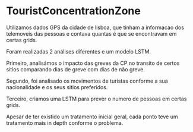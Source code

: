 # TouristConcentrationZone
Utilizamos dados GPS da cidade de lisboa, que tinham a informacao dos telemoveis das pessoas e contava quantas é que se encontravam em certas grids.

Foram realizadas 2 análises diferentes e um modelo LSTM.

Primeiro, analisámos o impacto das greves da CP no transito de certos sitios comparando dias de greve com dias de não greve.

Segundo, foi analisado os movimentos de turistas conforme a sua nacionalidade e os seus sitios preferidos.

Terceiro, criamos uma LSTM para prever o numero de pessoas em certas grids.

Apesar de ter existido um tratamento inicial geral, cada ponto teve um tratamento mais in depth conforme o problema.
